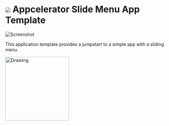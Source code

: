 [logo]:https://github.com/appcelerator-se/SE-Media/blob/master/appc-logo.png?raw=true

![][logo] Appcelerator Slide Menu App Template
======================================================

![Screenshot](https://github.com/appcelerator-se/SE-Media/blob/master/Screenshots/SlideMenuTemplate/iOS/iphone-menu-open.png?raw=true)

This application template provides a jumpstart to a simple app with a sliding menu.

<img src="https://github.com/appcelerator-se/SE-Media/blob/master/Screenshots/SlideMenuTemplate/iOS/iphone-menu-open.png?raw=true" alt="Drawing" style="width: 200px;"/>
